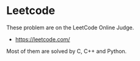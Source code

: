 # Leetcode

These problem are on the LeetCode Online Judge.
 - https://leetcode.com/

Most of them are solved by C, C++ and Python.